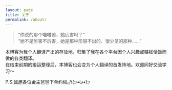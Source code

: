 ```yaml
---
layout: page
title: 关于
permalink: /about/
---
```


>“你说的那个喵喵酱，她厉害吗？”  
>“她不是厉害不厉害，她是那种形容不出的、很少见的那种……”

本博客为我个人翻译产出的存放地，归集了我在各个平台因个人兴趣或赚钱恰饭而做的各类翻译。  
在结束前期的搬运整理后，本博客也会变为个人翻译的首发阵地。欢迎同好交流学习～  

P.S.诚邀各位金主爸爸下单约稿₍₍Ϡ(੭•̀ω•́)੭
